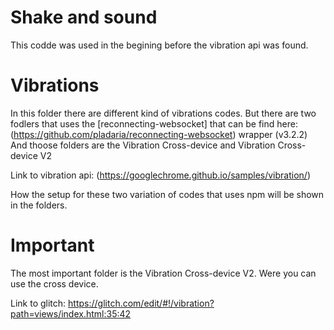 # Shake and sound

This codde was used in the begining before the vibration api was found.

# Vibrations

In this folder there are different kind of vibrations codes. But there are two fodlers that uses the [reconnecting-websocket] that can be find here: (https://github.com/pladaria/reconnecting-websocket) wrapper (v3.2.2) And thoose folders are the Vibration Cross-device and Vibration Cross-device V2

Link to vibration api: (https://googlechrome.github.io/samples/vibration/)

How the setup for these two variation of codes that uses npm will be shown in the folders.

# Important

The most important folder is the Vibration Cross-device V2. Were you can use the cross device.

Link to glitch: https://glitch.com/edit/#!/vibration?path=views/index.html:35:42
